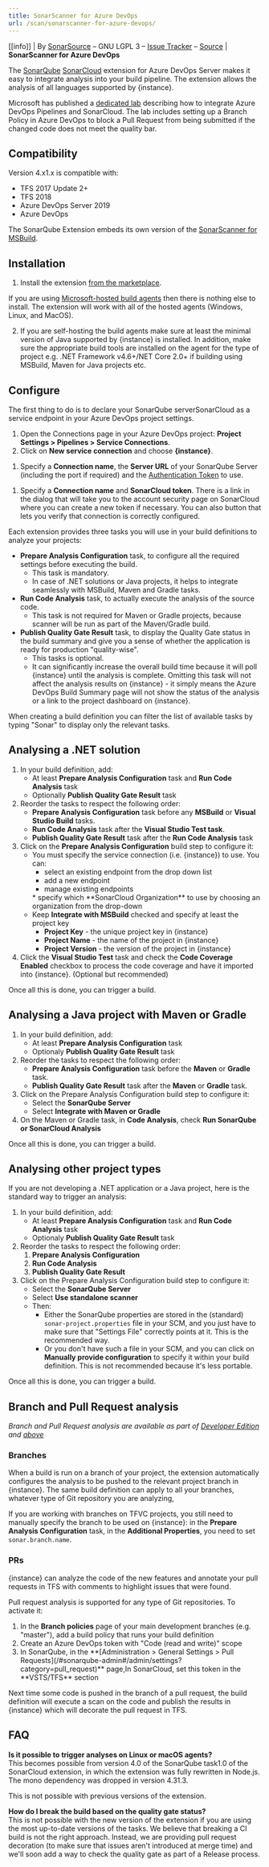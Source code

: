 ```yaml
---
title: SonarScanner for Azure DevOps
url: /scan/sonarscanner-for-azure-devops/
---
```



[[info]]
| By [SonarSource](https://www.sonarsource.com/) – GNU LGPL 3 – [Issue Tracker](https://jira.sonarsource.com/browse/VSTS) – [Source](https://github.com/SonarSource/sonar-scanner-vsts) 
| **SonarScanner for Azure DevOps**

The <!-- sonarqube -->[SonarQube](https://marketplace.visualstudio.com/items?itemName=SonarSource.sonarqube)<!-- /sonarqube --> <!-- sonarcloud -->[SonarCloud](https://marketplace.visualstudio.com/items?itemName=SonarSource.sonarcloud)<!-- /sonarcloud --> extension for Azure DevOps <!-- sonarqube -->Server<!-- /sonarqube --> makes it easy to integrate analysis into your build pipeline. The extension allows the analysis of all languages supported by {instance}. 

<!-- sonarcloud -->
Microsoft has published a [dedicated lab](https://aka.ms/sonarcloudlab) describing how to integrate Azure DevOps Pipelines and SonarCloud. The lab includes setting up a Branch Policy in Azure DevOps to block a Pull Request from being submitted if the changed code does not meet the quality bar.
<!-- /sonarcloud -->

## Compatibility
Version <!-- sonarqube -->4.x<!-- /sonarqube --><!-- sonarcloud -->1.x<!-- /sonarcloud --> is compatible with:
* TFS 2017 Update 2+
* TFS 2018
* Azure DevOps Server 2019
* Azure DevOps

<!-- sonarqube -->
The SonarQube Extension embeds its own version of the [SonarScanner for MSBuild](/scan/sonarqube-scanner-for-msbuild/).
<!-- /sonarqube -->

## Installation
1. Install the extension [from the marketplace](https://marketplace.visualstudio.com/items?itemName=SonarSource.sonarqube). 

If you are using [Microsoft-hosted build agents](https://docs.microsoft.com/en-us/azure/devops/pipelines/agents/hosted?view=azure-devops) then there is nothing else to install. The extension will work with all of the hosted agents (Windows, Linux, and MacOS).

2. If you are self-hosting the build agents make sure at least the minimal version of Java supported by {instance} is installed.
In addition, make sure the appropriate build tools are installed on the agent for the type of project e.g. .NET Framework v4.6+/NET Core 2.0+ if building using MSBuild, Maven for Java projects etc.

## Configure
The first thing to do is to declare <!-- sonarqube -->your SonarQube server<!-- /sonarqube --><!-- sonarcloud -->SonarCloud<!-- /sonarcloud --> as a service endpoint in your Azure DevOps project settings. 

1. Open the Connections page in your Azure DevOps project: **Project Settings > Pipelines > Service Connections**.
1. Click on **New service connection** and choose **{instance}**.
<!-- sonarqube -->
1. Specify a **Connection name**, the **Server URL** of your SonarQube Server (including the port if required) and the [Authentication Token](/user-guide/user-token/) to use.
<!-- /sonarqube -->
<!-- sonarcloud -->
1. Specify a **Connection name** and **SonarCloud token**. There is a link in the dialog that will take you to the account security page on SonarCloud where you can create a new token if necessary. You can also button that lets you verify that connection is correctly configured.
<!-- /sonarcloud -->

Each extension provides three tasks you will use in your build definitions to analyze your projects:

* **Prepare Analysis Configuration** task, to configure all the required settings before executing the build. 
   * This task is mandatory. 
   * In case of .NET solutions or Java projects, it helps to integrate seamlessly with MSBuild, Maven and Gradle tasks.
* **Run Code Analysis** task, to actually execute the analysis of the source code. 
   * This task is not required for Maven or Gradle projects, because scanner will be run as part of the Maven/Gradle build.
* **Publish Quality Gate Result** task, to display the Quality Gate status in the build summary and give you a sense of whether the application is ready for production "quality-wise". 
   * This tasks is optional. 
   * It can significantly increase the overall build time because it will poll {instance} until the analysis is complete. Omitting this task will not affect the analysis results on {instance} - it simply means the Azure DevOps Build Summary page will not show the status of the analysis or a link to the project dashboard on {instance}.
 
When creating a build definition you can filter the list of available tasks by typing "Sonar" to display only the relevant tasks.

## Analysing a .NET solution
1. In your build definition, add:
   * At least **Prepare Analysis Configuration** task and **Run Code Analysis** task
   * Optionally **Publish Quality Gate Result** task
1. Reorder the tasks to respect the following order:
   * **Prepare Analysis Configuration** task before any **MSBuild** or **Visual Studio Build** tasks.
   * **Run Code Analysis** task after the **Visual Studio Test task**.
   * **Publish Quality Gate Result** task after the **Run Code Analysis** task
1. Click on the **Prepare Analysis Configuration** build step to configure it:
   * You must specify the service connection (i.e. {instance}) to use. You can:
      * select an existing endpoint from the drop down list
      * add a new endpoint
      * manage existing endpoints
      <!-- sonarcloud -->* specify which **SonarCloud Organization** to use by choosing an organization from the drop-down<!-- /sonarcloud -->
   * Keep **Integrate with MSBuild** checked and specify at least the project key
      * **Project Key** - the unique project key in {instance}
      * **Project Name** - the name of the project in {instance}
      * **Project Version** - the version of the project in {instance}
1. Click the **Visual Studio Test** task and check the **Code Coverage Enabled** checkbox to process the code coverage and have it imported into {instance}. (Optional but recommended)

Once all this is done, you can trigger a build.

## Analysing a Java project with Maven or Gradle
1. In your build definition, add:
   * At least **Prepare Analysis Configuration** task
   * Optionaly **Publish Quality Gate Result** task
1. Reorder the tasks to respect the following order:
   * **Prepare Analysis Configuration** task before the **Maven** or **Gradle** task.
   * **Publish Quality Gate Result** task after the **Maven** or **Gradle** task.
1. Click on the Prepare Analysis Configuration build step to configure it:
   * Select the **SonarQube Server**
   * Select **Integrate with Maven or Gradle**
1. On the Maven or Gradle task, in **Code Analysis**, check **Run SonarQube or SonarCloud Analysis**

Once all this is done, you can trigger a build.

## Analysing other project types
If you are not developing a .NET application or a Java project, here is the standard way to trigger an analysis:

1. In your build definition, add:
   * At least **Prepare Analysis Configuration** task and **Run Code Analysis** task
   * Optionaly **Publish Quality Gate Result** task
1. Reorder the tasks to respect the following order:
   1. **Prepare Analysis Configuration**
   2. **Run Code Analysis**
   3. **Publish Quality Gate Result**
1. Click on the Prepare Analysis Configuration build step to configure it:
   * Select the **SonarQube Server**
   * Select **Use standalone scanner**
   * Then:
      * Either the SonarQube properties are stored in the (standard) `sonar-project.properties` file in your SCM, and you just have to make sure that "Settings File" correctly points at it. This is the recommended way.
      * Or you don't have such a file in your SCM, and you can click on **Manually provide configuration** to specify it within your build definition. This is not recommended because it's less portable.

Once all this is done, you can trigger a build.

## Branch and Pull Request analysis
<!-- sonarqube -->
_Branch and Pull Request analysis are available as part of [Developer Edition](https://redirect.sonarsource.com/editions/developer.html) and [above](https://www.sonarsource.com/plans-and-pricing/)_
<!-- /sonarqube -->

### Branches
When a build is run on a branch of your project, the extension automatically configures the analysis to be pushed to the relevant project branch in {instance}. The same build definition can apply to all your branches, whatever type of Git repository you are analyzing,

If you are working with branches on TFVC projects, you still need to manually specify the branch to be used on {instance}: in the **Prepare Analysis Configuration** task, in the **Additional Properties**, you need to set `sonar.branch.name`.

### PRs
{instance} can analyze the code of the new features and annotate your pull requests in TFS with comments to highlight issues that were found.

Pull request analysis is supported for any type of Git repositories. To activate it:

1. In the **Branch policies** page of your main development branches (e.g. "master"), add a build policy that runs your build definition
1. Create an Azure DevOps token with "Code (read and write)" scope
1. <!-- sonarqube -->In SonarQube, in the **[Administration > General Settings > Pull Requests](/#sonarqube-admin#/admin/settings?category=pull_request)** page,<!-- /sonarqube --><!-- sonarcloud -->In SonarCloud,<!-- /sonarcloud --> set this token in the **VSTS/TFS** section

Next time some code is pushed in the branch of a pull request, the build definition will execute a scan on the code and publish the results in {instance} which will decorate the pull request in TFS.



## FAQ
**Is it possible to trigger analyses on Linux or macOS agents?**  
This becomes possible from version <!-- sonarqube -->4.0 of the SonarQube task<!-- /sonarqube --><!-- sonarcloud -->1.0 of the SonarCloud extension<!-- /sonarcloud -->, in which the extension was fully rewritten in Node.js. The mono dependency was dropped in version <!-- sonarqube -->4.3<!-- /sonarqube --><!-- sonarcloud -->1.3<!-- /sonarcloud -->.

This is not possible with previous versions of the extension.

**How do I break the build based on the quality gate status?**  
This is not possible with the new version of the extension if you are using the most up-to-date versions of the tasks. We believe that breaking a CI build is not the right approach. Instead, we are providing pull request decoration (to make sure that issues aren't introduced at merge time) and we'll soon add a way to check the quality gate as part of a Release process.


